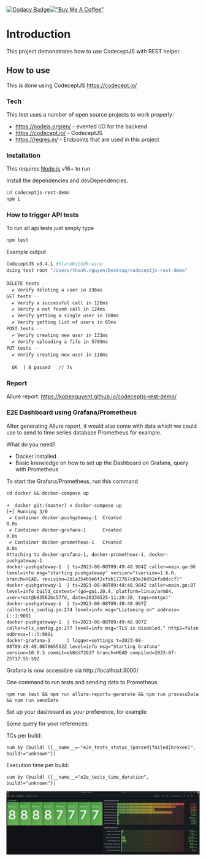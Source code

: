 [![Codacy Badge](https://api.codacy.com/project/badge/Grade/bb3182c5d5014093be06ffbd4bf7eb6f)](https://www.codacy.com/manual/PeterNgTr/codeceptjs-rest-demo?utm_source=github.com&amp;utm_medium=referral&amp;utm_content=PeterNgTr/codeceptjs-rest-demo&amp;utm_campaign=Badge_Grade)[!["Buy Me A Coffee"](https://www.buymeacoffee.com/assets/img/custom_images/orange_img.png)](https://www.buymeacoffee.com/peternguyew)

# Introduction

This project demonstrates how to use CodeceptJS with REST helper.

## How to use

This is done using CodeceptJS <https://codecept.io/>

### Tech

This test uses a number of open source projects to work properly:

* <https://nodejs.org/en/> - evented I/O for the backend
* <https://codecept.io/> - CodeceptJS
* <https://reqres.in/> - Endpoints that are used in this project

### Installation

This requires [Node.js](https://nodejs.org/) v16+ to run.

Install the dependencies and devDependencies.

```sh
cd codeceptjs-rest-demo
npm i
```

### How to trigger API tests

To run all api tests just simply type

```sh
npm test
```

Example output

```sh
CodeceptJS v3.4.1 #StandWithUkraine
Using test root "/Users/thanh.nguyen/Desktop/codeceptjs-rest-demo"

DELETE tests --
  ✔ Verify deleting a user in 136ms
GET tests --
  ✔ Verify a successful call in 126ms
  ✔ Verify a not found call in 124ms
  ✔ Verify getting a single user in 180ms
  ✔ Verify getting list of users in 65ms
POST tests --
  ✔ Verify creating new user in 131ms
  ✔ Verify uploading a file in 5789ms
PUT tests --
  ✔ Verify creating new user in 118ms

  OK  | 8 passed   // 7s
```

### Report 
Allure report: https://kobenguyent.github.io/codeceptjs-rest-demo/

### E2E Dashboard using Grafana/Prometheus

After generating Allure report, it would also come with data which we could use to send to time series database Prometheus for example.

What do you need?
- Docker installed
- Basic knowledge on how to set up the Dashboard on Grafana, query with Prometheus

To start the Grafana/Prometheus, run this command

```
cd docker && docker-compose up

➜  docker git:(master) ✗ docker-compose up
[+] Running 3/0
 ✔ Container docker-pushgateway-1  Created                                                                                                                                                                                                                                                                    0.0s 
 ✔ Container docker-grafana-1      Created                                                                                                                                                                                                                                                                    0.0s 
 ✔ Container docker-prometheus-1   Created                                                                                                                                                                                                                                                                    0.0s 
Attaching to docker-grafana-1, docker-prometheus-1, docker-pushgateway-1
docker-pushgateway-1  | ts=2023-08-08T09:49:48.904Z caller=main.go:86 level=info msg="starting pushgateway" version="(version=1.6.0, branch=HEAD, revision=2b1a354b9e6f2cfab172767cd3e26d92efa9dccf)"
docker-pushgateway-1  | ts=2023-08-08T09:49:48.904Z caller=main.go:87 level=info build_context="(go=go1.20.4, platform=linux/arm64, user=root@b93562bc57fd, date=20230525-11:20:38, tags=netgo)"
docker-pushgateway-1  | ts=2023-08-08T09:49:48.907Z caller=tls_config.go:274 level=info msg="Listening on" address=[::]:9091
docker-pushgateway-1  | ts=2023-08-08T09:49:48.907Z caller=tls_config.go:277 level=info msg="TLS is disabled." http2=false address=[::]:9091
docker-grafana-1      | logger=settings t=2023-08-08T09:49:49.087865552Z level=info msg="Starting Grafana" version=10.0.3 commit=eb8dd72637 branch=HEAD compiled=2023-07-25T17:55:59Z

```
Grafana is now accessible via http://localhost:3000/

One command to run tests and sending data to Prometheus

```
npm run test && npm run allure-reports-generate && npm run processData && npm run sendData
```

Set up your dashboard as your preference, for example

Some query for your references:

TCs per build:

```
sum by (build) ({__name__=~"e2e_tests_status_(passed|failed|broken)", build!="unknown"})
```

Execution time per build:

```
sum by (build) ({__name__="e2e_tests_time_duration", build!="unknown"})
```

![Screenshot 2023-08-09 at 10.30.37.png](assets%2FScreenshot%202023-08-09%20at%2010.30.37.png)